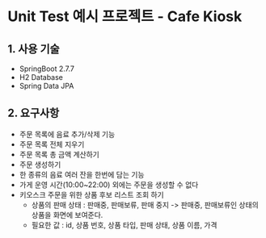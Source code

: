 # Unit Test 예시 프로젝트 - Cafe Kiosk

## 1. 사용 기술
- SpringBoot 2.7.7
- H2 Database
- Spring Data JPA

## 2. 요구사항
- 주문 목록에 음료 추가/삭제 기능
- 주문 목록 전체 지우기
- 주문 목록 총 금액 계산하기
- 주문 생성하기
- 한 종류의 음료 여러 잔을 한번에 담는 기능
- 가게 운영 시간(10:00~22:00) 외에는 주문을 생성할 수 없다
- 키오스크 주문을 위한 상품 후보 리스트 조회 하기
  - 상품의 판매 상태 : 판매중, 판매보류, 판매 중지
    -> 판매중, 판매보류인 상태의 상품을 화면에 보여준다.
  - 필요한 값 : id, 상품 번호, 상품 타입, 판매 상태, 상품 이름, 가격

